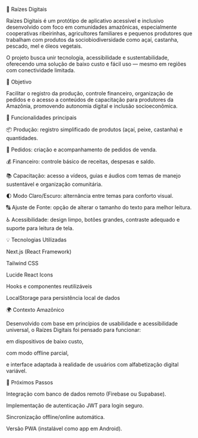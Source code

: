 🌱 Raízes Digitais

Raízes Digitais é um protótipo de aplicativo acessível e inclusivo desenvolvido com foco em comunidades amazônicas, especialmente cooperativas ribeirinhas, agricultores familiares e pequenos produtores que trabalham com produtos da sociobiodiversidade como açaí, castanha, pescado, mel e óleos vegetais.

O projeto busca unir tecnologia, acessibilidade e sustentabilidade, oferecendo uma solução de baixo custo e fácil uso — mesmo em regiões com conectividade limitada.

🎯 Objetivo

Facilitar o registro da produção, controle financeiro, organização de pedidos e o acesso a conteúdos de capacitação para produtores da Amazônia, promovendo autonomia digital e inclusão socioeconômica.

🧩 Funcionalidades principais

📦 Produção: registro simplificado de produtos (açaí, peixe, castanha) e quantidades.

🛒 Pedidos: criação e acompanhamento de pedidos de venda.

💰 Financeiro: controle básico de receitas, despesas e saldo.

📚 Capacitação: acesso a vídeos, guias e áudios com temas de manejo sustentável e organização comunitária.

🌓 Modo Claro/Escuro: alternância entre temas para conforto visual.

🔠 Ajuste de Fonte: opção de alterar o tamanho do texto para melhor leitura.

♿ Acessibilidade: design limpo, botões grandes, contraste adequado e suporte para leitura de tela.

💡 Tecnologias Utilizadas

Next.js (React Framework)

Tailwind CSS

Lucide React Icons

Hooks e componentes reutilizáveis

LocalStorage para persistência local de dados

🌍 Contexto Amazônico

Desenvolvido com base em princípios de usabilidade e acessibilidade universal, o Raízes Digitais foi pensado para funcionar:

em dispositivos de baixo custo,

com modo offline parcial,

e interface adaptada à realidade de usuários com alfabetização digital variável.

🚀 Próximos Passos

Integração com banco de dados remoto (Firebase ou Supabase).

Implementação de autenticação JWT para login seguro.

Sincronização offline/online automática.

Versão PWA (instalável como app em Android).
